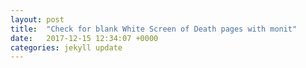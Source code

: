 ```yaml
---
layout: post
title:  "Check for blank White Screen of Death pages with monit"
date:   2017-12-15 12:34:07 +0000
categories: jekyll update
---
```

